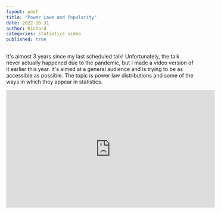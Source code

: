 ```yaml
---
layout: post
title: "Power Laws and Popularity"
date: 2022-10-31
author: Richard
categories: statistics video
published: true
---
```

It's almost 3 years since my last scheduled talk! Unfortunately, the talk never actually happened due to the pandemic, but I made a video version of it earlier this year. It's aimed at a general audience and is trying to be as accessible as possible. The topic is power law distributions and some of the ways in which they appear in statistics.

<iframe width="560" height="315" src="https://www.youtube.com/embed/JzhJ-5cVp0Q" title="YouTube video player" frameborder="0" allow="accelerometer; autoplay; clipboard-write; encrypted-media; gyroscope; picture-in-picture" allowfullscreen></iframe>
